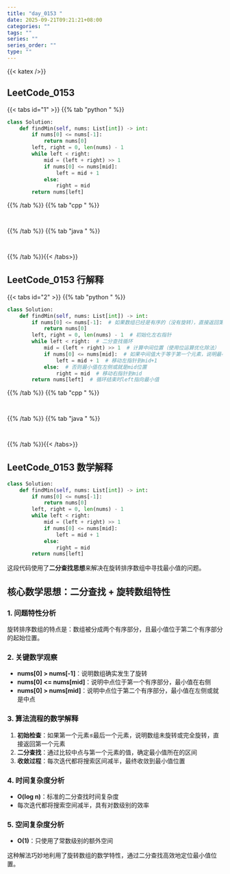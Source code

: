 ```yaml
---
title: "day_0153 "
date: 2025-09-21T09:21:21+08:00
categories: ""
tags: ""
series: ""
series_order: ""
type: ""
---
```


{{< katex />}}


## LeetCode_0153 

{{< tabs id="1" >}}
{{% tab "python " %}}

```python 
class Solution:
    def findMin(self, nums: List[int]) -> int:
        if nums[0] <= nums[-1]:
            return nums[0]
        left, right = 0, len(nums) - 1
        while left < right:
            mid = (left + right) >> 1
            if nums[0] <= nums[mid]:
                left = mid + 1
            else:
                right = mid
        return nums[left] 
```

{{% /tab %}}
{{% tab "cpp " %}}

```cpp 
 
```

{{% /tab %}}
{{% tab "java " %}}

```java 
 
```

{{% /tab %}}{{< /tabs>}}

## LeetCode_0153  行解释

{{< tabs id="2" >}}
{{% tab "python " %}}

```python
class Solution:
    def findMin(self, nums: List[int]) -> int:
        if nums[0] <= nums[-1]:  # 如果数组已经是有序的（没有旋转），直接返回第一个元素
            return nums[0]
        left, right = 0, len(nums) - 1  # 初始化左右指针
        while left < right:  # 二分查找循环
            mid = (left + right) >> 1  # 计算中间位置（使用位运算优化除法）
            if nums[0] <= nums[mid]:  # 如果中间值大于等于第一个元素，说明最小值在右侧
                left = mid + 1  # 移动左指针到mid+1
            else:  # 否则最小值在左侧或就是mid位置
                right = mid  # 移动右指针到mid
        return nums[left]  # 循环结束时left指向最小值
```

{{% /tab %}}
{{% tab "cpp " %}}

```cpp 
 
```

{{% /tab %}}
{{% tab "java " %}}

```java 
 
```

{{% /tab %}}{{< /tabs>}}

## LeetCode_0153  数学解释

```python 
class Solution:
    def findMin(self, nums: List[int]) -> int:
        if nums[0] <= nums[-1]:
            return nums[0]
        left, right = 0, len(nums) - 1
        while left < right:
            mid = (left + right) >> 1
            if nums[0] <= nums[mid]:
                left = mid + 1
            else:
                right = mid
        return nums[left] 
```


这段代码使用了**二分查找思想**来解决在旋转排序数组中寻找最小值的问题。

## 核心数学思想：二分查找 + 旋转数组特性

### 1. 问题特性分析
旋转排序数组的特点是：数组被分成两个有序部分，且最小值位于第二个有序部分的起始位置。

### 2. 关键数学观察
- **nums[0] > nums[-1]**：说明数组确实发生了旋转
- **nums[0] <= nums[mid]**：说明中点位于第一个有序部分，最小值在右侧
- **nums[0] > nums[mid]**：说明中点位于第二个有序部分，最小值在左侧或就是中点

### 3. 算法流程的数学解释
1. **初始检查**：如果第一个元素≤最后一个元素，说明数组未旋转或完全旋转，直接返回第一个元素
2. **二分查找**：通过比较中点与第一个元素的值，确定最小值所在的区间
3. **收敛过程**：每次迭代都将搜索区间减半，最终收敛到最小值位置

### 4. 时间复杂度分析
- **O(log n)**：标准的二分查找时间复杂度
- 每次迭代都将搜索空间减半，具有对数级别的效率

### 5. 空间复杂度分析
- **O(1)**：只使用了常数级别的额外空间

这种解法巧妙地利用了旋转数组的数学特性，通过二分查找高效地定位最小值位置。

